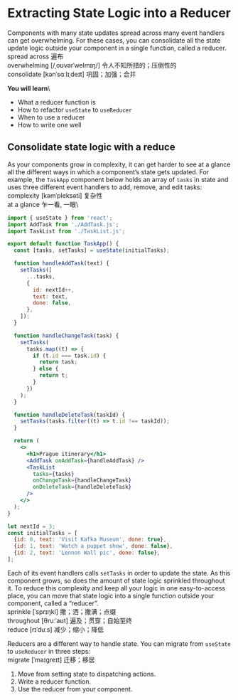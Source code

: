 # Extracting State Logic into a Reducer
Components with many state updates spread across many event handlers can get overwhelming. For these cases, you can consolidate all the state update logic outside your component in a single function, called a reducer.\
spread across 遍布\
overwhelming [/ˌoʊvərˈwelmɪŋ/] 令人不知所措的；压倒性的\
consolidate [kənˈsɑːlɪˌdeɪt] 巩固；加强；合并

**You will learn**\
- What a reducer function is
- How to refactor `useState` to `useReducer`
- When to use a reducer
- How to write one well

## Consolidate state logic with a reduce
As your components grow in complexity, it can get harder to see at a glance all the different ways in which a component’s state gets updated. For example, the `TaskApp` component below holds an array of `tasks` in state and uses three different event handlers to add, remove, and edit tasks:\
complexity [kəmˈpleksəti] 复杂性\
at a glance 乍一看, 一眼\

```jsx
import { useState } from 'react';
import AddTask from './AddTask.js';
import TaskList from './TaskList.js';

export default function TaskApp() {
  const [tasks, setTasks] = useState(initialTasks);

  function handleAddTask(text) {
    setTasks([
      ...tasks,
      {
        id: nextId++,
        text: text,
        done: false,
      },
    ]);
  }

  function handleChangeTask(task) {
    setTasks(
      tasks.map((t) => {
        if (t.id === task.id) {
          return task;
        } else {
          return t;
        }
      })
    );
  }

  function handleDeleteTask(taskId) {
    setTasks(tasks.filter((t) => t.id !== taskId));
  }

  return (
    <>
      <h1>Prague itinerary</h1>
      <AddTask onAddTask={handleAddTask} />
      <TaskList
        tasks={tasks}
        onChangeTask={handleChangeTask}
        onDeleteTask={handleDeleteTask}
      />
    </>
  );
}

let nextId = 3;
const initialTasks = [
  {id: 0, text: 'Visit Kafka Museum', done: true},
  {id: 1, text: 'Watch a puppet show', done: false},
  {id: 2, text: 'Lennon Wall pic', done: false},
];
```
Each of its event handlers calls `setTasks` in order to update the state. As this component grows, so does the amount of state logic sprinkled throughout it. To reduce this complexity and keep all your logic in one easy-to-access place, you can move that state logic into a single function outside your component, called a “reducer”.\
sprinkle [ˈsprɪŋkl] 撒；洒；撒满；点缀\
throughout [θruːˈaʊt] 遍及；贯穿；自始至终\
reduce [rɪˈduːs] 减少；缩小；降低

Reducers are a different way to handle state. You can migrate from `useState` to `useReducer` in three steps:\
migrate [ˈmaɪɡreɪt] 迁移；移居

1. Move from setting state to dispatching actions.
2. Write a reducer function.
3. Use the reducer from your component.
